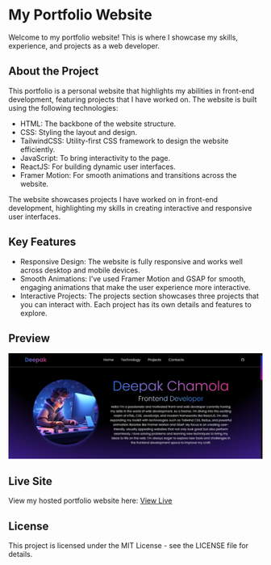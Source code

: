 # My Portfolio Website
Welcome to my portfolio website! This is where I showcase my skills, experience, and projects as a web developer. 

## About the Project
This portfolio is a personal website that highlights my abilities in front-end development, featuring projects that I have worked on. The website is built using the following technologies:

- HTML: The backbone of the website structure.
- CSS: Styling the layout and design.
- TailwindCSS: Utility-first CSS framework to design the website efficiently.
- JavaScript: To bring interactivity to the page.
- ReactJS: For building dynamic user interfaces.
- Framer Motion: For smooth animations and transitions across the website.

The website showcases projects I have worked on in front-end development, highlighting my skills in creating interactive and responsive user interfaces.

## Key Features
- Responsive Design: The website is fully responsive and works well across desktop and mobile devices.
- Smooth Animations: I’ve used Framer Motion and GSAP for smooth, engaging animations that make the user experience more interactive.
- Interactive Projects: The projects section showcases three projects that you can interact with. Each project has its own details and features to explore.
  
## Preview
<img src="https://github.com/Deepakchamola/My_Portfolio/blob/26b28cbb24a06b81df2e9d4e69692e1faa422be9/My_Portfolio.png" width="850" />

## Live Site
View my hosted portfolio website here: [View Live](https://my-portfolio-vert-alpha-14.vercel.app/)

## License
This project is licensed under the MIT License - see the LICENSE file for details.

